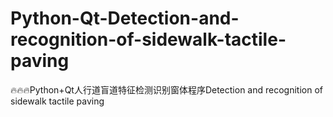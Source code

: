 # Python-Qt-Detection-and-recognition-of-sidewalk-tactile-paving
🔥🔥🔥Python+Qt人行道盲道特征检测识别窗体程序Detection and recognition of sidewalk tactile paving
